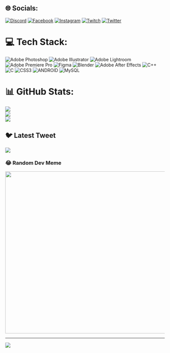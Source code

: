 
## 🌐 Socials:
[![Discord](https://img.shields.io/badge/Discord-%237289DA.svg?logo=discord&logoColor=white)](https://discord.gg/愛Tuvshintugsccc#2451) [![Facebook](https://img.shields.io/badge/Facebook-%231877F2.svg?logo=Facebook&logoColor=white)](https://facebook.com/saydollarsign) [![Instagram](https://img.shields.io/badge/Instagram-%23E4405F.svg?logo=Instagram&logoColor=white)](https://instagram.com/saydollarsign) [![Twitch](https://img.shields.io/badge/Twitch-%239146FF.svg?logo=Twitch&logoColor=white)](https://twitch.tv/saydollarsign) [![Twitter](https://img.shields.io/badge/Twitter-%231DA1F2.svg?logo=Twitter&logoColor=white)](https://twitter.com/saydollarsign) 

# 💻 Tech Stack:
![Adobe Photoshop](https://img.shields.io/badge/adobephotoshop-%2331A8FF.svg?style=flat&logo=adobephotoshop&logoColor=white) ![Adobe Illustrator](https://img.shields.io/badge/adobeillustrator-%23FF9A00.svg?style=flat&logo=adobeillustrator&logoColor=white) ![Adobe Lightroom](https://img.shields.io/badge/Adobe%20Lightroom-31A8FF.svg?style=flat&logo=Adobe%20Lightroom&logoColor=white) ![Adobe Premiere Pro](https://img.shields.io/badge/Adobe%20Premiere%20Pro-9999FF.svg?style=flat&logo=Adobe%20Premiere%20Pro&logoColor=white) 	![Figma](https://img.shields.io/badge/figma-%23F24E1E.svg?style=flat&logo=figma&logoColor=white) ![Blender](https://img.shields.io/badge/blender-%23F5792A.svg?style=flat&logo=blender&logoColor=white) ![Adobe After Effects](https://img.shields.io/badge/Adobe%20After%20Effects-9999FF.svg?style=flat&logo=Adobe%20After%20Effects&logoColor=white) ![C++](https://img.shields.io/badge/c++-%2300599C.svg?style=flat&logo=c%2B%2B&logoColor=white) ![C](https://img.shields.io/badge/c-%2300599C.svg?style=flat&logo=c&logoColor=white) ![CSS3](https://img.shields.io/badge/css3-%231572B6.svg?style=flat&logo=css3&logoColor=white) ![ANDROID](https://img.shields.io/badge/android-%2320232a.svg?style=flat&logo=android&logoColor=%a4c639) ![MySQL](https://img.shields.io/badge/mysql-%2300f.svg?style=flat&logo=mysql&logoColor=white)
# 📊 GitHub Stats:
![](https://github-readme-stats.vercel.app/api?username=Tuvshintugsccc&theme=tokyonight&hide_border=false&include_all_commits=true&count_private=false)<br/>
![](https://github-readme-streak-stats.herokuapp.com/?user=Tuvshintugsccc&theme=tokyonight&hide_border=false)<br/>
![](https://github-readme-stats.vercel.app/api/top-langs/?username=Tuvshintugsccc&theme=tokyonight&hide_border=false&include_all_commits=true&count_private=false&layout=compact)

## 🐦 Latest Tweet
[![](https://gtce.itsvg.in/api?username=saydollarsign)](https://github.com/VishwaGauravIn/github-twitter-card-embed)

### 😂 Random Dev Meme
<img src="https://random-memer.herokuapp.com/" width="512px"/>

---
[![](https://visitcount.itsvg.in/api?id=Tuvshintugsccc&icon=5&color=0)](https://visitcount.itsvg.in)
